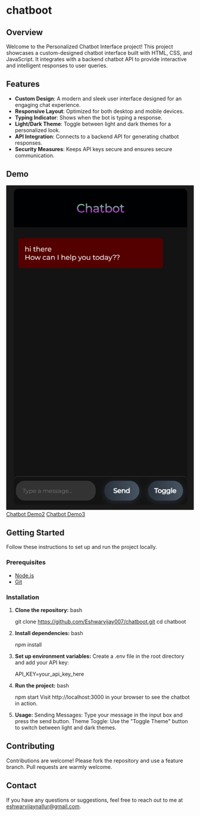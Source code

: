 # chatboot


## Overview

Welcome to the Personalized Chatbot Interface project! This project showcases a custom-designed chatbot interface built with HTML, CSS, and JavaScript. It integrates with a backend chatbot API to provide interactive and intelligent responses to user queries.

## Features

- **Custom Design**: A modern and sleek user interface designed for an engaging chat experience.
- **Responsive Layout**: Optimized for both desktop and mobile devices.
- **Typing Indicator**: Shows when the bot is typing a response.
- **Light/Dark Theme**: Toggle between light and dark themes for a personalized look.
- **API Integration**: Connects to a backend API for generating chatbot responses.
- **Security Measures**: Keeps API keys secure and ensures secure communication.

## Demo

![Chatbot Demo](public/demo1.png) [Chatbot Demo2](public/demo2.png) [Chatbot Demo3](public/demo3.png)

## Getting Started

Follow these instructions to set up and run the project locally.

### Prerequisites

- [Node.js](https://nodejs.org/)
- [Git](https://git-scm.com/)

### Installation

1. **Clone the repository:**
bash

   git clone https://github.com/Eshwarvijay007/chatboot.git
   cd chatboot

2. **Install dependencies:**
bash

   npm install

4. **Set up environment variables:**
    Create a .env file in the root directory and add your API key:

    API_KEY=your_api_key_here

5. **Run the project:**
bash

   npm start
   Visit http://localhost:3000 in your browser to see the chatbot in action.

7. **Usage:**
    Sending Messages: Type your message in the input box and press the send button.
    Theme Toggle: Use the "Toggle Theme" button to switch between light and dark themes.

## Contributing
Contributions are welcome! Please fork the repository and use a feature branch. Pull requests are warmly welcome.

## Contact
If you have any questions or suggestions, feel free to reach out to me at eshwarvijaynallur@gmail.com.

